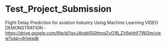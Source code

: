 # Test_Project_Submission
Flight Delay Prediction for aviation Industry Using Machine Learning
VIDEO DEMONSTRATION - https://drive.google.com/file/d/1gxJ4ngb10GttmqZyO16_ZV6ehhF7WI3m/view?usp=drivesdk
